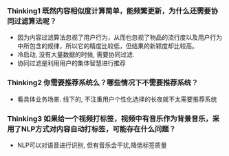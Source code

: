 ### Thinking1 既然内容相似度计算简单，能频繁更新，为什么还需要协同过滤算法呢？
- 因为内容过滤算法忽视了用户行为，从而也忽视了物品的流行度以及用户行为中所包含的规律，所以它的精度比较低，但结果的新颖度却比较高。
- 冷启动, 没有大量数据的时候, 需要协同过滤.
- 协同过滤是利用用户的集体智慧进行推荐
 

### Thinking2 你需要推荐系统么？哪些情况下不需要推荐系统？
- 看具体业务场景. 线下的, 不注重用户个性化选择的长夜就不太需要推荐系统

### Thinking3 如果给一个视频打标签，视频中有音乐作为背景音乐，采用了NLP方式对内容自动打标签，可能存在什么问题？
- NLP可以对语音进行识别, 但有音乐会干扰,降低标签质量

